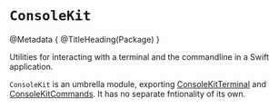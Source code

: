 # ``ConsoleKit``

@Metadata {
    @TitleHeading(Package)
}

Utilities for interacting with a terminal and the commandline in a Swift application.

`ConsoleKit` is an umbrella module, exporting [ConsoleKitTerminal](https://api.vapor.codes/consolekitterminal/documentation/consolekitterminal/) and [ConsoleKitCommands](https://api.vapor.codes/consolekitcommands/documentation/consolekitcommands/). It has no separate fntionality of its own.
